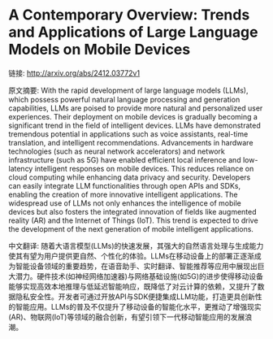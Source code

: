 # A Contemporary Overview: Trends and Applications of Large Language Models on Mobile Devices

链接: http://arxiv.org/abs/2412.03772v1

原文摘要:
With the rapid development of large language models (LLMs), which possess
powerful natural language processing and generation capabilities, LLMs are
poised to provide more natural and personalized user experiences. Their
deployment on mobile devices is gradually becoming a significant trend in the
field of intelligent devices. LLMs have demonstrated tremendous potential in
applications such as voice assistants, real-time translation, and intelligent
recommendations. Advancements in hardware technologies (such as neural network
accelerators) and network infrastructure (such as 5G) have enabled efficient
local inference and low-latency intelligent responses on mobile devices. This
reduces reliance on cloud computing while enhancing data privacy and security.
Developers can easily integrate LLM functionalities through open APIs and SDKs,
enabling the creation of more innovative intelligent applications. The
widespread use of LLMs not only enhances the intelligence of mobile devices but
also fosters the integrated innovation of fields like augmented reality (AR)
and the Internet of Things (IoT). This trend is expected to drive the
development of the next generation of mobile intelligent applications.

中文翻译:
随着大语言模型(LLMs)的快速发展，其强大的自然语言处理与生成能力使其有望为用户提供更自然、个性化的体验。LLMs在移动设备上的部署正逐渐成为智能设备领域的重要趋势，在语音助手、实时翻译、智能推荐等应用中展现出巨大潜力。硬件技术(如神经网络加速器)与网络基础设施(如5G)的进步使得移动设备能够实现高效本地推理与低延迟智能响应，既降低了对云计算的依赖，又提升了数据隐私安全性。开发者可通过开放API与SDK便捷集成LLM功能，打造更具创新性的智能应用。LLMs的普及不仅提升了移动设备的智能化水平，更推动了增强现实(AR)、物联网(IoT)等领域的融合创新，有望引领下一代移动智能应用的发展浪潮。
